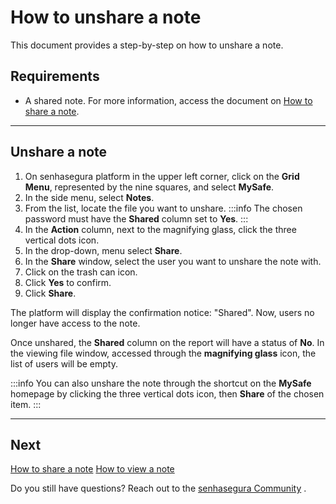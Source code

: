 # How to unshare a note

This document provides a step-by-step on how to unshare a note.

## Requirements

* A shared note. For more information, access the document on [How to share a note](/v3-32/docs/mysafe-notes-share).

***

## Unshare a note

1. On senhasegura platform in the upper left corner, click on the **Grid Menu**, represented by the nine squares, and select **MySafe**.
2. In the side menu, select **Notes**. 
3. From the list, locate the file you want to unshare.
    :::info
    The chosen password must have the **Shared** column set to **Yes**.
    :::
4. In the **Action** column, next to the magnifying glass, click the three vertical dots icon.
5. In the drop-down, menu select **Share**.
6. In the **Share** window, select the user you want to unshare the note with.
7. Click on the trash can icon.
8. Click **Yes** to confirm.
9. Click **Share**.

The platform will display the confirmation notice: "Shared". Now, users no longer have access to the note.

Once unshared, the **Shared** column on the report will have a status of **No**. In the viewing file window, accessed through the **magnifying glass** icon, the list of users will be empty.

:::info
You can also unshare the note through the shortcut on the **MySafe** homepage by clicking the three vertical dots icon, then **Share** of the chosen item.
:::
***

## Next
[How to share a note](/v3-32/docs/mysafe-notes-share)
[How to view a note](/v3-32/docs/mysafe-notes-view)

Do you still have questions? Reach out to the [senhasegura Community](https://community.senhasegura.io/) .
